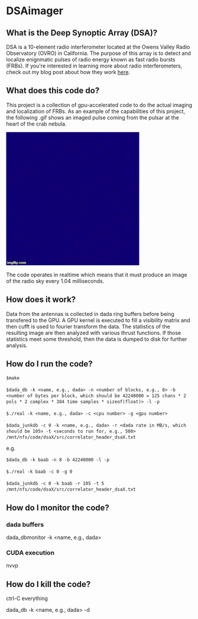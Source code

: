 # DSAimager

## What is the Deep Synoptic Array (DSA)?
DSA is a 10-element radio interferometer located at the Owens Valley Radio Observatory (OVRO) in California. The purpose of this array is to detect and localize enignmatic pulses of radio energy known as fast radio bursts (FRBs). If you're interested in learning more about radio interferometers, check out my blog post about how they work [here](https://devincody.github.io/Blog/2018/02/27/An-Introduction-to-Radio-Interferometry-for-Engineers.html). 

## What does this code do?
This project is a collection of gpu-accelerated code to do the actual imaging and localization of FRBs. As an example of the capabilities of this project, the following .gif shows an imaged pulse coming from the pulsar at the heart of the crab nebula.

![Crab Pulsar](https://github.com/devincody/DSAimager/blob/master/Images/pulse.gif)

The code operates in realtime which means that it must produce an image of the radio sky every 1.04 milliseconds. 

## How does it work?
Data from the antennas is collected in dada ring buffers before being transfered to the GPU. A GPU kernel is executed to fill a visibility matrix and then cufft is used to fourier transform the data. The statistics of the resulting image are then analyzed with various thrust functions. If those statistics meet some threshold, then the data is dumped to disk for further analysis.

## How do I run the code?
```console
$make

$dada_db -k <name, e.g., dada> -n <number of blocks, e.g., 8> -b <number of bytes per block, which should be 42240000 = 125 chans * 2 pols * 2 complex * 384 time samples * sizeof(float)> -l -p 

$./real -k <name, e.g., dada> -c <cpu number> -g <gpu number>
 
$dada_junkdb -c 0 -k <name, e.g., dada> -r <dada rate in MB/s, which should be 105> -t <seconds to run for, e.g., 500> /mnt/nfs/code/dsaX/src/correlator_header_dsaX.txt
```

e.g.
```console
$dada_db -k baab -n 8 -b 42240000 -l -p 

$./real -k baab -c 0 -g 0

$dada_junkdb -c 0 -k baab -r 105 -t 5 /mnt/nfs/code/dsaX/src/correlator_header_dsaX.txt
```
  
## How do I monitor the code?
### dada buffers
dada_dbmonitor -k <name, e.g., dada>
### CUDA execution
nvvp

## How do I kill the code?
ctrl-C everything

dada_db -k <name, e.g., dada> -d
